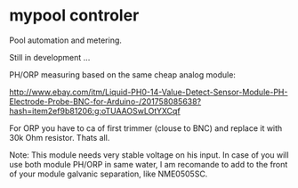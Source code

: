 # mypool controler
Pool automation and metering.

Still in development ... 

PH/ORP measuring based on the same cheap analog module:

http://www.ebay.com/itm/Liquid-PH0-14-Value-Detect-Sensor-Module-PH-Electrode-Probe-BNC-for-Arduino-/201758085638?hash=item2ef9b81206:g:oTUAAOSwLOtYXCqf

For ORP you have to ca of first trimmer (clouse to BNC) and replace it with 30k Ohm resistor. Thats all.

Note: This module needs very stable voltage on his input. In case of you will use both module PH/ORP in same water, I am recomande to add to the front of your module galvanic separation, like NME0505SC. 
